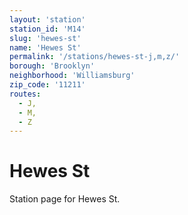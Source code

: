 ```yaml
---
layout: 'station'
station_id: 'M14'
slug: 'hewes-st'
name: 'Hewes St'
permalink: '/stations/hewes-st-j,m,z/'
borough: 'Brooklyn'
neighborhood: 'Williamsburg'
zip_code: '11211'
routes:
  - J,
  - M,
  - Z
---
```

# Hewes St

Station page for Hewes St.
